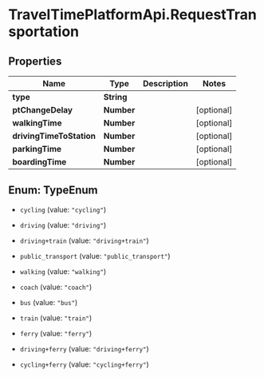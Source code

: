 # TravelTimePlatformApi.RequestTransportation

## Properties

Name | Type | Description | Notes
------------ | ------------- | ------------- | -------------
**type** | **String** |  | 
**ptChangeDelay** | **Number** |  | [optional] 
**walkingTime** | **Number** |  | [optional] 
**drivingTimeToStation** | **Number** |  | [optional] 
**parkingTime** | **Number** |  | [optional] 
**boardingTime** | **Number** |  | [optional] 



## Enum: TypeEnum


* `cycling` (value: `"cycling"`)

* `driving` (value: `"driving"`)

* `driving+train` (value: `"driving+train"`)

* `public_transport` (value: `"public_transport"`)

* `walking` (value: `"walking"`)

* `coach` (value: `"coach"`)

* `bus` (value: `"bus"`)

* `train` (value: `"train"`)

* `ferry` (value: `"ferry"`)

* `driving+ferry` (value: `"driving+ferry"`)

* `cycling+ferry` (value: `"cycling+ferry"`)




